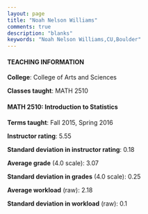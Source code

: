```yaml
---
layout: page
title: "Noah Nelson Williams" 
comments: true
description: "blanks"
keywords: "Noah Nelson Williams,CU,Boulder"
---
```

<head>
<script src="https://ajax.googleapis.com/ajax/libs/jquery/2.1.3/jquery.min.js"></script>
<script src="https://dl.dropboxusercontent.com/s/pc42nxpaw1ea4o9/highcharts.js?dl=0"></script>
<!-- <script src="../assets/js/highcharts.js"></script> -->
<style type="text/css">@font-face {
	font-family: "Bebas Neue";
	src: url(https://www.filehosting.org/file/details/544349/BebasNeue Regular.otf) format("opentype");
	}
	h1.Bebas { 
		font-family: "Bebas Neue", Verdana, Tahoma;
	}
</style>
</head>
	   
#### TEACHING INFORMATION

**College**: College of Arts and Sciences

**Classes taught**: MATH 2510

#### MATH 2510: Introduction to Statistics

**Terms taught**: Fall 2015, Spring 2016

**Instructor rating**: 5.55

**Standard deviation in instructor rating**: 0.18

**Average grade** (4.0 scale): 3.07

**Standard deviation in grades** (4.0 scale): 0.25

**Average workload** (raw): 2.18

**Standard deviation in workload** (raw): 0.1

